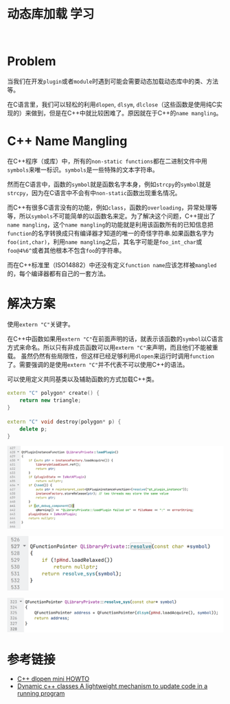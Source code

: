 # 动态库加载 学习
<br>

# Problem

当我们在开发`plugin`或者`module`时遇到可能会需要动态加载动态库中的类、方法等。

在C语言里，我们可以轻松的利用`dlopen`, `dlsym`, `dlclose`（这些函数是使用纯C实现的）来做到，但是在C++中就比较困难了。原因就在于C++的`name mangling`。

# C++ Name Mangling

在C++程序（或库）中，所有的`non-static functions`都在二进制文件中用`symbols`来唯一标识。`symbols`是一些特殊的文本字符串。

然而在C语言中，函数的`symbol`就是函数名字本身，例如`strcpy`的`symbol`就是`strcpy`，因为在C语言中不会有中`non-static`函数出现重名情况。

而C++有很多C语言没有的功能，例如`class`，函数的`overloading`，异常处理等等，所以`symbols`不可能简单的以函数名来定。为了解决这个问题，C++提出了`name mangling`，这个`name mangling`的功能就是利用该函数所有的已知信息把`function`的名字转换成只有编译器才知道的唯一的奇怪字符串.如果函数名字为`foo(int,char)`，利用`name mangling`之后，其名字可能是`foo_int_char`或`foo@4%6^`或者其他根本不包含`foo`的字符串。

而在C++标准里（ISO14882）中还没有定义`function name`应该怎样被`mangled`的，每个编译器都有自己的一套方法。

# 解决方案

使用`extern "C"`关键字。

在C++中函数如果用`extern "C"`在前面声明的话，就表示该函数的`symbol`以C语言方式来命名。所以只有非成员函数可以用`extern "C"`来声明，而且他们不能被重载。 虽然仍然有些局限性，但这样已经足够利用`dlopen`来运行时调用`function`了。需要强调的是使用`extern "C"`并不代表不可以使用C++的语法。

可以使用定义共同基类以及辅助函数的方式加载C++类。

```C++
extern "C" polygon* create() {
    return new triangle;
}

extern "C" void destroy(polygon* p) {
    delete p;
}
```

![image-20240201180347369](assets/%E5%8A%A8%E6%80%81%E5%BA%93%E5%8A%A0%E8%BD%BD%20%E5%AD%A6%E4%B9%A0/image-20240201180347369.png)

![image-20240201180350957](assets/%E5%8A%A8%E6%80%81%E5%BA%93%E5%8A%A0%E8%BD%BD%20%E5%AD%A6%E4%B9%A0/image-20240201180350957.png)

![image-20240201180355422](assets/%E5%8A%A8%E6%80%81%E5%BA%93%E5%8A%A0%E8%BD%BD%20%E5%AD%A6%E4%B9%A0/image-20240201180355422.png)

# 参考链接

- [C++ dlopen mini HOWTO](http://tldp.org/HOWTO/C++-dlopen/)
- [Dynamic c++ classes A lightweight mechanism to update code in a running program](https://www.usenix.org/legacy/publications/library/proceedings/usenix98/full_papers/hjalmtysson/hjalmtysson.pdf)